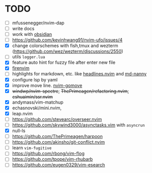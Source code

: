 # TODO
- [ ] mfussenegger/nvim-dap
- [ ] write docs
- [ ] work with [obsidian](https://github.com/epwalsh/obsidian.nvim)
- [ ] <https://github.com/kevinhwang91/nvim-ufo/issues/4>
- [x] change colorschemes with fish,tmux and wezterm (https://github.com/wez/wezterm/discussions/2550)
- [ ] utils `logger.lua`
- [x] feature auto hint for fuzzy file after enter new file
- [x] [firenvim](https://github.com/glacambre/firenvim)
- [ ] highlights for markdown, etc. like [headlines.nvim](https://github.com/lukas-reineke/headlines.nvim) and [md-nanny](https://github.com/nvim-zh/md-nanny)
- [x] configure lsp by yaml
- [x] improve move line. [nvim-gomove](https://github.com/booperlv/nvim-gomove)
- [x] ~~windwp/nvim-spectre~~; ~~ThePrimeagen/refactoring.nvim~~; ~~cshuaimin/ssr.nvim~~
- [x] andymass/vim-matchup
- [x] echasnovski/mini.nvim,
- [x] leap.nvim
- [ ] https://github.com/stevearc/overseer.nvim
- [ ] https://github.com/skywind3000/asynctasks.vim with `asyncrun`
- [x] null-ls
- [ ] https://github.com/ThePrimeagen/harpoon
- [ ] https://github.com/akinsho/git-conflict.nvim
- [ ] learn `vim-fugitive`
- [ ] https://github.com/rbong/vim-flog
- [ ] https://github.com/tpope/vim-rhubarb
- [ ] https://github.com/eugen0329/vim-esearch
